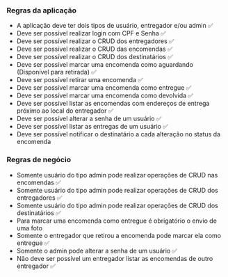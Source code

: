 ### Regras da aplicação

- A aplicação deve ter dois tipos de usuário, entregador e/ou admin ✅
- Deve ser possível realizar login com CPF e Senha                  ✅
- Deve ser possível realizar o CRUD dos entregadores                ✅
- Deve ser possível realizar o CRUD das encomendas                  ✅
- Deve ser possível realizar o CRUD dos destinatários               ✅
- Deve ser possível marcar uma encomenda como aguardando (Disponível para retirada)  ✅
- Deve ser possível retirar uma encomenda ✅
- Deve ser possível marcar uma encomenda como entregue ✅
- Deve ser possível marcar uma encomenda como devolvida ✅
- Deve ser possível listar as encomendas com endereços de entrega próximo ao local do entregador ✅
- Deve ser possível alterar a senha de um usuário ✅
- Deve ser possível listar as entregas de um usuário ✅
- Deve ser possível notificar o destinatário a cada alteração no status da encomenda 

### Regras de negócio

- Somente usuário do tipo admin pode realizar operações de CRUD nas encomendas  ✅
- Somente usuário do tipo admin pode realizar operações de CRUD dos entregadores  ✅
- Somente usuário do tipo admin pode realizar operações de CRUD dos destinatários  ✅
- Para marcar uma encomenda como entregue é obrigatório o envio de uma foto
- Somente o entregador que retirou a encomenda pode marcar ela como entregue  ✅
- Somente o admin pode alterar a senha de um usuário  ✅
- Não deve ser possível um entregador listar as encomendas de outro entregador  ✅